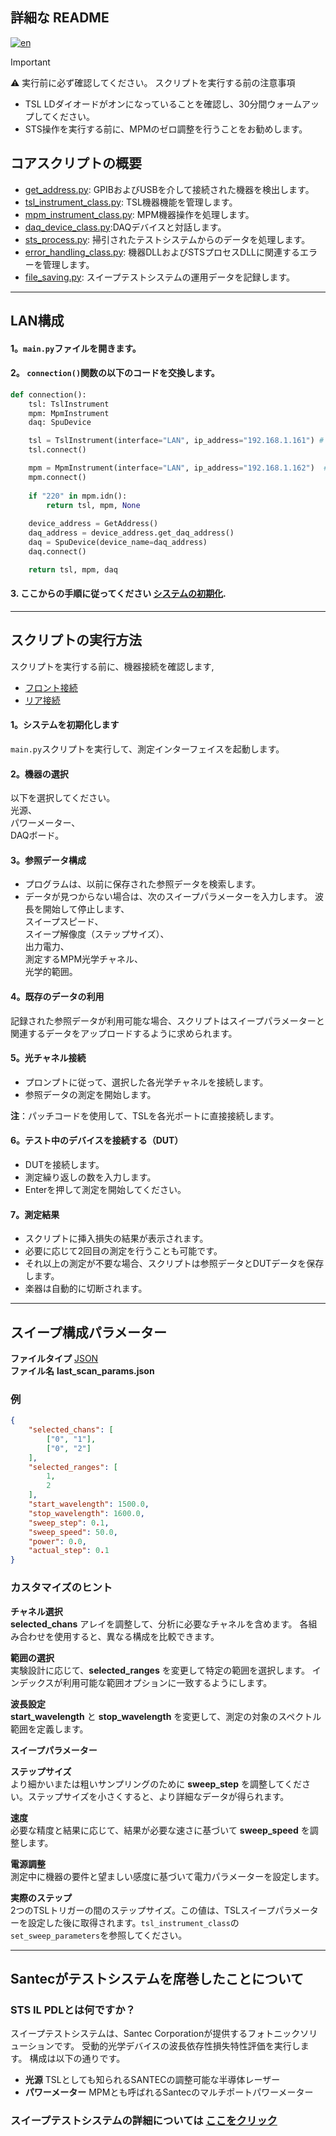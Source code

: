 ## 詳細な README

[![en](https://img.shields.io/badge/lang-en-blue.svg)](https://github.com/santec-corporation/Python-IL-STS/blob/main/docs/README.md)

> [!IMPORTANT]    
> ⚠️ 実行前に必ず確認してください。
> スクリプトを実行する前の注意事項
>  -  TSL LDダイオードがオンになっていることを確認し、30分間ウォームアップしてください。
>  -  STS操作を実行する前に、MPMのゼロ調整を行うことをお勧めします。


## コアスクリプトの概要
- [get_address.py](/./src/santec/get_address.py): GPIBおよびUSBを介して接続された機器を検出します。
- [tsl_instrument_class.py](/./src/santec/tsl_instrument_class.py): TSL機器機能を管理します。
- [mpm_instrument_class.py](/./src/santec/mpm_instrument_class.py): MPM機器操作を処理します。
- [daq_device_class.py](/./src/santec/daq_device_class.py):DAQデバイスと対話します。
- [sts_process.py](/./src/santec/sts_process.py): 掃引されたテストシステムからのデータを処理します。
- [error_handling_class.py](/./src/santec/error_handling_class.py): 機器DLLおよびSTSプロセスDLLに関連するエラーを管理します。
- [file_saving.py](/./src/santec/file_saving.py): スイープテストシステムの運用データを記録します。

---

## LAN構成

#### 1。`main.py`ファイルを開きます。

#### 2。 `connection()`関数の以下のコードを交換します。

```python
def connection():
    tsl: TslInstrument
    mpm: MpmInstrument
    daq: SpuDevice

    tsl = TslInstrument(interface="LAN", ip_address="192.168.1.161") # TSLのIPアドレスに置き換えてください
    tsl.connect()

    mpm = MpmInstrument(interface="LAN", ip_address="192.168.1.162")  # MPMのIPアドレスに置き換えてください
    mpm.connect()
    
    if "220" in mpm.idn():
        return tsl, mpm, None
    
    device_address = GetAddress()
    daq_address = device_address.get_daq_address()
    daq = SpuDevice(device_name=daq_address)
    daq.connect()

    return tsl, mpm, daq
```

#### 3. ここからの手順に従ってください [システムの初期化](https://github.com/santec-corporation/Santec_IL_STS/blob/main/docs/README.jp.md#1-initialize-the-system).


---

## スクリプトの実行方法

スクリプトを実行する前に、機器接続を確認します, <br>
- [フロント接続](https://github.com/santec-corporation/Santec_IL_STS/blob/stable/docs/connection_front.png)
- [リア接続](https://github.com/santec-corporation/Santec_IL_STS/blob/stable/docs/connection_rear.png)

#### 1。システムを初期化します
`main.py`スクリプトを実行して、測定インターフェイスを起動します。

#### 2。機器の選択
以下を選択してください。\
光源、\
パワーメーター、\
DAQボード。

#### 3。参照データ構成
- プログラムは、以前に保存された参照データを検索します。
- データが見つからない場合は、次のスイープパラメーターを入力します。
波長を開始して停止します、\
スイープスピード、\
スイープ解像度（ステップサイズ）、\
出力電力、\
測定するMPM光学チャネル、\
光学的範囲。

#### 4。既存のデータの利用
記録された参照データが利用可能な場合、スクリプトはスイープパラメーターと関連するデータをアップロードするように求められます。

#### 5。光チャネル接続
- プロンプトに従って、選択した各光学チャネルを接続します。
- 参照データの測定を開始します。

**注**：パッチコードを使用して、TSLを各光ポートに直接接続します。

#### 6。テスト中のデバイスを接続する（DUT）
-  DUTを接続します。
- 測定繰り返しの数を入力します。
-  Enterを押して測定を開始してください。

#### 7。測定結果
- スクリプトに挿入損失の結果が表示されます。
- 必要に応じて2回目の測定を行うことも可能です。
- それ以上の測定が不要な場合、スクリプトは参照データとDUTデータを保存します。
- 楽器は自動的に切断されます。

---

## スイープ構成パラメーター

**ファイルタイプ** [JSON](https://www.json.org/json-ja.html) <br>
**ファイル名** **last_scan_params.json**

### 例
  ```json
  {
      "selected_chans": [
          ["0", "1"],
          ["0", "2"]
      ],
      "selected_ranges": [
          1,
          2
      ],
      "start_wavelength": 1500.0,
      "stop_wavelength": 1600.0,
      "sweep_step": 0.1,
      "sweep_speed": 50.0,
      "power": 0.0,
      "actual_step": 0.1
  }
  ```

### カスタマイズのヒント

**チャネル選択**<br>
**selected_chans** アレイを調整して、分析に必要なチャネルを含めます。
各組み合わせを使用すると、異なる構成を比較できます。

**範囲の選択**<br>
実験設計に応じて、**selected_ranges** を変更して特定の範囲を選択します。
インデックスが利用可能な範囲オプションに一致するようにします。

**波長設定**<br>
**start_wavelength** と **stop_wavelength** を変更して、測定の対象のスペクトル範囲を定義します。

**スイープパラメーター**<br>

**ステップサイズ**<br>
より細かいまたは粗いサンプリングのために **sweep_step** を調整してください。ステップサイズを小さくすると、より詳細なデータが得られます。

**速度**<br>
必要な精度と結果に応じて、結果が必要な速さに基づいて **sweep_speed** を調整します。

**電源調整**<br>
測定中に機器の要件と望ましい感度に基づいて電力パラメーターを設定します。

**実際のステップ**<br>
2つのTSLトリガーの間のステップサイズ。この値は、TSLスイープパラメーターを設定した後に取得されます。`tsl_instrument_class`の`set_sweep_parameters`を参照してください。

---

## Santecがテストシステムを席巻したことについて

### STS IL PDLとは何ですか？
スイープテストシステムは、Santec Corporationが提供するフォトニックソリューションです。
受動的光学デバイスの波長依存性損失特性評価を実行します。
構成は以下の通りです。
- **光源** TSLとしても知られるSANTECの調整可能な半導体レーザー
- **パワーメーター** MPMとも呼ばれるSantecのマルチポートパワーメーター

### スイープテストシステムの詳細については [ここをクリック](https://inst.santec.com/jp/products/componenttesting/sts)